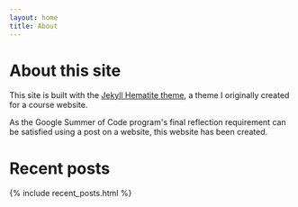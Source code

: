 ```yaml
---
layout: home
title: About
---
```


# About this site

This site is built with the [Jekyll Hematite theme](https://github.com/personalizedrefrigerator/jekyll-hematite-theme), a theme I originally created for a course website.

As the Google Summer of Code program's final reflection requirement can be satisfied using a post on a website, this website has been created.

# Recent posts

{% include recent_posts.html %}